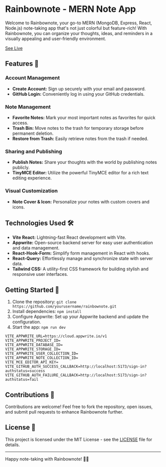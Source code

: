 # Rainbownote - MERN Note App

Welcome to Rainbownote, your go-to MERN (MongoDB, Express, React, Node.js) note-taking app that's not just colorful but feature-rich! With Rainbownote, you can organize your thoughts, ideas, and reminders in a visually appealing and user-friendly environment.

<a href="https://rainbownote.vercel.app/">See Live</a>

## Features 🚀

### Account Management
- **Create Account:** Sign up securely with your email and password.
- **GitHub Login:** Conveniently log in using your GitHub credentials.

### Note Management
- **Favorite Notes:** Mark your most important notes as favorites for quick access.
- **Trash Bin:** Move notes to the trash for temporary storage before permanent deletion.
- **Restore from Trash:** Easily retrieve notes from the trash if needed.

### Sharing and Publishing
- **Publish Notes:** Share your thoughts with the world by publishing notes publicly.
- **TinyMCE Editor:** Utilize the powerful TinyMCE editor for a rich text editing experience.

### Visual Customization
- **Note Cover & Icon:** Personalize your notes with custom covers and icons.

## Technologies Used 🛠️

- **Vite React:** Lightning-fast React development with Vite.
- **Appwrite:** Open-source backend server for easy user authentication and data management.
- **React-Hook-Form:** Simplify form management in React with hooks.
- **React-Query:** Effortlessly manage and synchronize state with server data.
- **Tailwind CSS:** A utility-first CSS framework for building stylish and responsive user interfaces.

## Getting Started 🌈

1. Clone the repository: `git clone https://github.com/yourusername/rainbownote.git`
2. Install dependencies: `npm install`
3. Configure Appwrite: Set up your Appwrite backend and update the configuration.
4. Start the app: `npm run dev`

```.env
VITE_APPWRITE_URL=https://cloud.appwrite.io/v1
VITE_APPWRITE_PROJECT_ID=
VITE_APPWRITE_DATABASE_ID=
VITE_APPWRITE_STORAGE_ID=
VITE_APPWRITE_USER_COLLECTION_ID=
VITE_APPWRITE_NOTE_COLLECTION_ID=
VITE_MCE_EDITOR_API_KEY=
VITE_GITHUB_AUTH_SUCCESS_CALLBACK=http://localhost:5173/sign-in?authstatus=success
VITE_GITHUB_AUTH_FAILURE_CALLBACK=http://localhost:5173/sign-in?authstatus=fail
```

## Contributions 🤝

Contributions are welcome! Feel free to fork the repository, open issues, and submit pull requests to enhance Rainbownote further.

## License 📄

This project is licensed under the MIT License - see the [LICENSE](LICENSE) file for details.

---

Happy note-taking with Rainbownote! 🌈📝